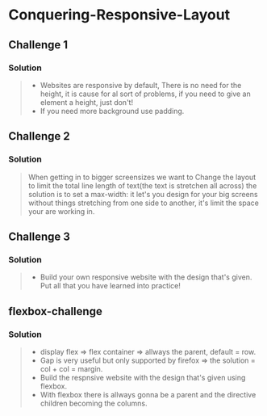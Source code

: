 # Conquering-Responsive-Layout

## Challenge 1

### Solution

> - Websites are responsive by default, There is no need for the height, it is cause for al sort of problems, if you need to give an element a height, just don't!
> - If you need more background use padding.

## Challenge 2

### Solution

> When getting in to bigger screensizes we want to Change the layout to limit the total line length of text(the text is stretchen all across) the solution is to set a max-width: it let's you design for your big screens without things stretching from one side to another, it's limit the space your are working in.

## Challenge 3

### Solution

> - Build your own responsive website with the design that's given. Put all that you have learned into practice!

## flexbox-challenge

### Solution

> - display flex => flex container => allways the parent, default = row.
> - Gap is very useful but only supported by firefox => the solution = col + col = margin.
> - Build the respnsive website with the design that's given using flexbox.
> - With flexbox there is allways gonna be a parent and the directive children becoming the columns.
